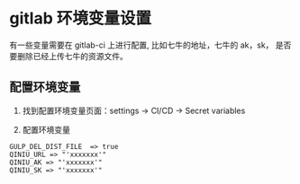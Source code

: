 # gitlab 环境变量设置

有一些变量需要在 gitlab-ci 上进行配置, 比如七牛的地址，七牛的 ak，sk， 是否要删除已经上传七牛的资源文件。

## 配置环境变量

1.  找到配置环境变量页面：settings -> CI/CD -> Secret variables

2.  配置环境变量

```
GULP_DEL_DIST_FILE  => true
QINIU_URL => "'xxxxxxx'"
QINIU_AK => "'xxxxxxx'"
QINIU_SK => "'xxxxxxx'"
```
